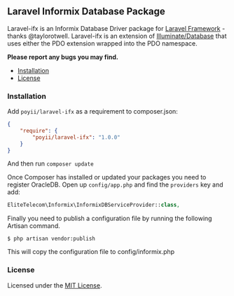 ## Laravel Informix Database Package

Laravel-ifx is an Informix Database Driver package for [Laravel Framework](http://laravel.com/) - thanks @taylorotwell. Laravel-ifx is an extension of [Illuminate/Database](https://github.com/illuminate/database) that uses either the PDO extension wrapped into the PDO namespace.

**Please report any bugs you may find.**

- [Installation](#installation)
- [License](#license)

### Installation

Add `poyii/laravel-ifx` as a requirement to composer.json:

```json
{
    "require": {
        "poyii/laravel-ifx": "1.0.0"
    }
}
```
And then run `composer update`

Once Composer has installed or updated your packages you need to register OracleDB. Open up `config/app.php` and find
the `providers` key and add:

```php
EliteTelecom\Informix\InformixDBServiceProvider::class,
```

Finally you need to publish a configuration file by running the following Artisan command.

```terminal
$ php artisan vendor:publish
```
This will copy the configuration file to config/informix.php


### License

Licensed under the [MIT License](http://cheeaun.mit-license.org/).